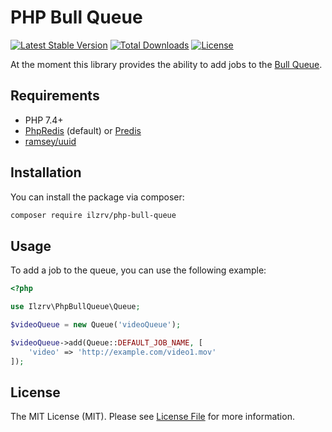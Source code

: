 # PHP Bull Queue
[![Latest Stable Version](https://img.shields.io/packagist/v/ilzrv/php-bull-queue.svg)](https://packagist.org/packages/ilzrv/php-bull-queue)
[![Total Downloads](https://img.shields.io/packagist/dt/ilzrv/php-bull-queue.svg)](https://packagist.org/packages/ilzrv/php-bull-queue)
[![License](https://img.shields.io/github/license/ilzrv/php-bull-queue.svg)](https://packagist.org/packages/ilzrv/php-bull-queue)

At the moment this library provides the ability to add jobs to the [Bull Queue](https://github.com/OptimalBits/bull).

## Requirements
 * PHP 7.4+
 * [PhpRedis](https://github.com/phpredis/phpredis) (default) or [Predis](https://github.com/predis/predis)
 * [ramsey/uuid](https://github.com/ramsey/uuid)

## Installation

You can install the package via composer:

```bash
composer require ilzrv/php-bull-queue
```

## Usage

To add a job to the queue, you can use the following example:

```php
<?php

use Ilzrv\PhpBullQueue\Queue;

$videoQueue = new Queue('videoQueue');

$videoQueue->add(Queue::DEFAULT_JOB_NAME, [
    'video' => 'http://example.com/video1.mov'
]);
```

## License

The MIT License (MIT). Please see [License File](LICENSE) for more information.
